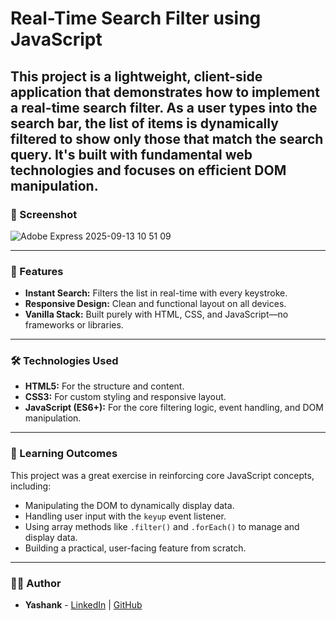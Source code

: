 # Real-Time Search Filter using JavaScript

This project is a lightweight, client-side application that demonstrates how to implement a real-time search filter. As a user types into the search bar, the list of items is dynamically filtered to show only those that match the search query. It's built with fundamental web technologies and focuses on efficient DOM manipulation.
---

### 📸 Screenshot

![Adobe Express 2025-09-13 10 51 09](https://github.com/user-attachments/assets/87d34527-3532-47df-9f93-07484791ffed)

---

### 🚀 Features

-   **Instant Search:** Filters the list in real-time with every keystroke.
-   **Responsive Design:** Clean and functional layout on all devices.
-   **Vanilla Stack:** Built purely with HTML, CSS, and JavaScript—no frameworks or libraries.

---

### 🛠️ Technologies Used

-   **HTML5:** For the structure and content.
-   **CSS3:** For custom styling and responsive layout.
-   **JavaScript (ES6+):** For the core filtering logic, event handling, and DOM manipulation.

---

### 🧠 Learning Outcomes

This project was a great exercise in reinforcing core JavaScript concepts, including:
-   Manipulating the DOM to dynamically display data.
-   Handling user input with the `keyup` event listener.
-   Using array methods like `.filter()` and `.forEach()` to manage and display data.
-   Building a practical, user-facing feature from scratch.

---

### 👨‍💻 Author

-   **Yashank** - [LinkedIn](https://www.linkedin.com/in/your-linkedin-profile/) | [GitHub](https://github.com/your-username)
